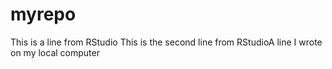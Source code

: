 # myrepo
This is a line from RStudio
This is the second line from RStudioA line I wrote on my local computer
